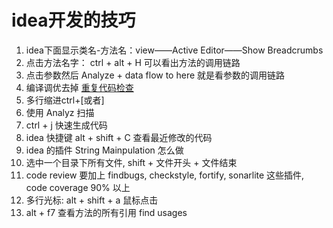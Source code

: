 # idea开发的技巧

1. idea下面显示类名-方法名：view——Active Editor——Show Breadcrumbs
2. 点击方法名字： ctrl + alt + H 可以看出方法的调用链路
3. 点击参数然后 Analyze + data flow to here 就是看参数的调用链路
4. 编译调优去掉 [重复代码检查](https://www.cnblogs.com/danhuai/p/11341018.html)
5. 多行缩进ctrl+[或者]
6. 使用 Analyz 扫描
7. ctrl + j 快速生成代码
8. idea 快捷键 alt + shift + C 查看最近修改的代码
9. idea 的插件 String Mainpulation 怎么做
10. 选中一个目录下所有文件, shift + 文件开头 + 文件结束
11. code review 要加上 findbugs, checkstyle, fortify, sonarlite 这些插件, code coverage 90% 以上
12. 多行光标: alt + shift + a 鼠标点击
13. alt + f7 查看方法的所有引用 find usages